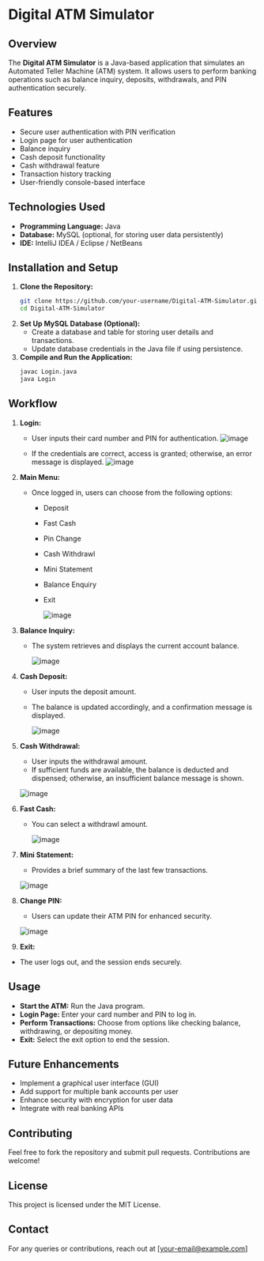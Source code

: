 # Digital ATM Simulator

## Overview
The **Digital ATM Simulator** is a Java-based application that simulates an Automated Teller Machine (ATM) system. It allows users to perform banking operations such as balance inquiry, deposits, withdrawals, and PIN authentication securely.

## Features
- Secure user authentication with PIN verification
- Login page for user authentication
- Balance inquiry
- Cash deposit functionality
- Cash withdrawal feature
- Transaction history tracking
- User-friendly console-based interface

## Technologies Used
- **Programming Language:** Java
- **Database:** MySQL (optional, for storing user data persistently)
- **IDE:** IntelliJ IDEA / Eclipse / NetBeans

## Installation and Setup
1. **Clone the Repository:**
   ```sh
   git clone https://github.com/your-username/Digital-ATM-Simulator.git
   cd Digital-ATM-Simulator
   ```
2. **Set Up MySQL Database (Optional):**
   - Create a database and table for storing user details and transactions.
   - Update database credentials in the Java file if using persistence.
3. **Compile and Run the Application:**
   ```sh
   javac Login.java
   java Login
   ```

## Workflow
1. **Login:**
   - User inputs their card number and PIN for authentication.
    ![image](https://github.com/user-attachments/assets/3cbd6716-b8e4-4bea-8153-326cb480c623)

   - If the credentials are correct, access is granted; otherwise, an error message is displayed.
     ![image](https://github.com/user-attachments/assets/8854885b-1ec4-410c-b8b3-eac6432591f5)


2. **Main Menu:**
   - Once logged in, users can choose from the following options:
     - Deposit
     - Fast Cash
     - Pin Change
     - Cash Withdrawl
     - Mini Statement
     - Balance Enquiry
     - Exit
       
       ![image](https://github.com/user-attachments/assets/36fa6c0c-6dc8-4b9f-b925-e7f583a0d635)


3. **Balance Inquiry:**
   - The system retrieves and displays the current account balance.

     ![image](https://github.com/user-attachments/assets/2febe356-da84-46d6-b889-ed02bc218707)


4. **Cash Deposit:**
   - User inputs the deposit amount.
   - The balance is updated accordingly, and a confirmation message is displayed.

     ![image](https://github.com/user-attachments/assets/ee6aae73-0c95-4501-92e9-38166cb0f34d)


5. **Cash Withdrawal:**
   - User inputs the withdrawal amount.
   - If sufficient funds are available, the balance is deducted and dispensed; otherwise, an insufficient balance message is shown.
     
    ![image](https://github.com/user-attachments/assets/0ed6b50a-abee-469f-8f2d-07e2612ad525)


6. **Fast Cash:**
   - You can select a withdrawl amount.
     
     ![image](https://github.com/user-attachments/assets/4083c3c1-229f-4232-bb8b-e05ecdd989e6)


7. **Mini Statement:**
   - Provides a brief summary of the last few transactions.
     
   ![image](https://github.com/user-attachments/assets/b743c769-cb93-4884-ab41-bb5d739f9c67)
   

9. **Change PIN:**
    - Users can update their ATM PIN for enhanced security.
      
   ![image](https://github.com/user-attachments/assets/cc337e8d-218f-4eed-8848-edf647071b09)


11. **Exit:**
   - The user logs out, and the session ends securely.

     

## Usage
- **Start the ATM:** Run the Java program.
- **Login Page:** Enter your card number and PIN to log in.
- **Perform Transactions:** Choose from options like checking balance, withdrawing, or depositing money.
- **Exit:** Select the exit option to end the session.

## Future Enhancements
- Implement a graphical user interface (GUI)
- Add support for multiple bank accounts per user
- Enhance security with encryption for user data
- Integrate with real banking APIs

## Contributing
Feel free to fork the repository and submit pull requests. Contributions are welcome!

## License
This project is licensed under the MIT License.

## Contact
For any queries or contributions, reach out at [your-email@example.com]


